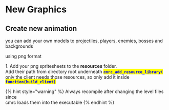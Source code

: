 # New Graphics

## Create new animation

you can add your own models to projectiles, players, enemies, bosses and backgrounds

using png format

&#x20;   1\. Add your png spritesheets to the **resources** folder.\
&#x20;      Add their path from directory root underneath <mark style="color:blue;">**`cmrc_add_resource_library(`**</mark> \
&#x20;      only the client needs those resources, so only add it inside <mark style="color:blue;">**`function(build_client)`**</mark>

{% hint style="warning" %}
Always recompile after changing the level files since\
cmrc loads them into the executable
{% endhint %}
